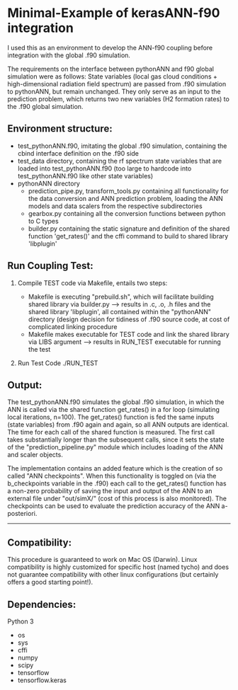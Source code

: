 Minimal-Example of kerasANN-f90 integration
============================================

I used this as an environment to develop the ANN-f90 coupling before integration with the global .f90 simulation.

The requirements on the interface between pythonANN and f90 global simulation were as follows:
State variables (local gas cloud conditions + high-dimensional radiation field spectrum) are passed from .f90 simulation to pythonANN, but remain unchanged. They only serve as an input to the prediction problem, which returns two new variables (H2 formation rates) to the .f90 global simulation.

Environment structure:
------------------------------

- test_pythonANN.f90, imitating the global .f90 simulation, containing the cbind interface definition on the .f90 side
- test_data directory, containing the rf spectrum state variables that are loaded into test_pythonANN.f90 (too large to hardcode into test_pythonANN.f90 like other state variables)
- pythonANN directory
    - prediction_pipe.py, transform_tools.py containing all functionality for the data conversion and ANN prediction problem, loading the ANN models and data scalers from the respective subdirectories 
    - gearbox.py containing all the conversion functions between python to C types
    - builder.py containing the static signature and definition of the shared function 'get_rates()' and the cffi command to build to shared library 'libplugin'
		


Run Coupling Test:
------------------------------

1. Compile TEST code via Makefile, entails two steps:
    - Makefile is executing "prebuild.sh", which will facilitate building shared library via builder.py
        --> results in  .c, .o, .h files and the shared library 'libplugin', all contained within the "pythonANN" directory (design decision for tidiness of .f90 source code, at cost of complicated linking procedure
    - Makefile makes executable for TEST code and link the shared library via LIBS argument
        --> results in RUN_TEST executable for running the test
    
2. Run Test Code ./RUN_TEST


Output:
------------------------------

The test_pythonANN.f90 simulates the global .f90 simulation, in which the ANN is called via the shared function get_rates() in a for loop (simulating local iterations, n=100).
The get_rates() function is fed the same inputs (state variables) from .f90 again and again, so all ANN outputs are identical. The time for each call of the shared function is measured.
The first call takes substantially longer than the subsequent calls, since it sets the state of the "prediction_pipeline.py" module which includes loading of the ANN and scaler objects.

The implementation contains an added feature which is the creation of so called "ANN checkpoints". When this functionality is toggled on (via the b_checkpoints variable in the .f90) each call to the get_rates() function has a non-zero probability of saving the input and output of the ANN to an external file under "out/simX/" (cost of this process is also monitored). The checkpoints can be used to evaluate the prediction accuracy of the ANN a-posteriori.



 - - - - - - - - - - - - 


Compatibility:
------------------------------ 

This procedure is guaranteed to work on Mac OS (Darwin). Linux compatibility is highly customized for specific host (named tycho) and does not guarantee compatibility with other linux configurations (but certainly offers a good starting point!).


Dependencies:
------------------------------

Python 3
- os
- sys
- cffi
- numpy
- scipy
- tensorflow
- tensorflow.keras

